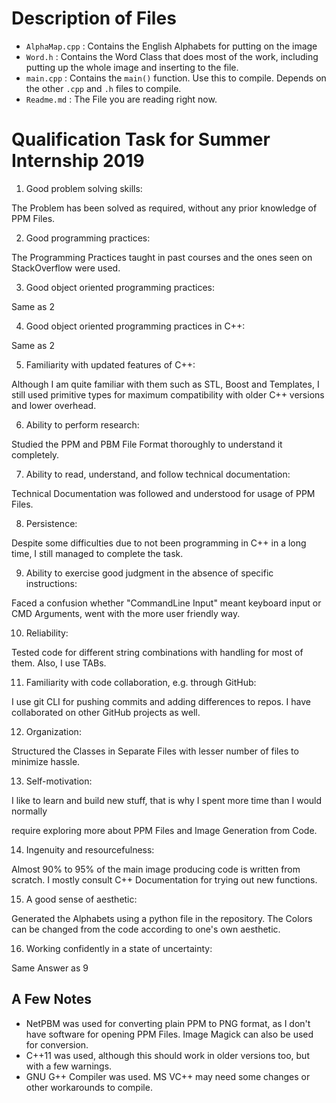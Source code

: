 # Description of Files

- `AlphaMap.cpp` : Contains the English Alphabets for putting on the image
- `Word.h` : Contains the Word Class that does most of the work, including putting up the whole image and inserting to the file.
- `main.cpp` : Contains the `main()` function. Use this to compile. Depends on the other `.cpp` and `.h` files to compile.
- `Readme.md` : The File you are reading right now.

# Qualification Task for Summer Internship 2019
1. Good problem solving skills:

The Problem has been solved as required, without any prior knowledge of PPM Files.

2. Good programming practices:

The Programming Practices taught in past courses and the ones seen on StackOverflow were used.

3. Good object oriented programming practices:

Same as 2

4. Good object oriented programming practices in C++:

Same as 2

5. Familiarity with updated features of C++:

Although I am quite familiar with them such as STL, Boost and Templates, I still used primitive types for maximum compatibility with older C++ versions and lower overhead.

6. Ability to perform research:

Studied the PPM and PBM File Format thoroughly to understand it completely.

7. Ability to read, understand, and follow technical documentation:

Technical Documentation was followed and understood for usage of PPM Files.

8. Persistence:

Despite some difficulties due to not been programming in C++ in a long time, I still managed to complete the task.

9. Ability to exercise good judgment in the absence of specific instructions:

Faced a confusion whether "CommandLine Input" meant keyboard input or CMD Arguments, went with the more user friendly way.

10. Reliability:

Tested code for different string combinations with handling for most of them. Also, I use TABs.


11. Familiarity with code collaboration, e.g. through GitHub:

I use git CLI for pushing commits and adding differences to repos. I have collaborated on other GitHub projects as well.

12. Organization:

Structured the Classes in Separate Files with lesser number of files to minimize hassle.

13. Self-motivation:

I like to learn and build new stuff, that is why I spent more time than I would normally 

require exploring more about PPM Files and Image Generation from Code.

14. Ingenuity and resourcefulness:

Almost 90% to 95% of the main image producing code is written from scratch. I mostly consult C++ Documentation for trying out new functions.

15. A good sense of aesthetic:

Generated the Alphabets using a python file in the repository. The Colors can be changed from the code according to one's own aesthetic.

16. Working confidently in a state of uncertainty:

Same Answer as 9

## A Few Notes
- NetPBM was used for converting plain PPM to PNG format, as I don't have software for opening PPM Files. Image Magick can also be used for conversion.
- C++11 was used, although this should work in older versions too, but with a few warnings.
- GNU G++ Compiler was used. MS VC++ may need some changes or other workarounds to compile.